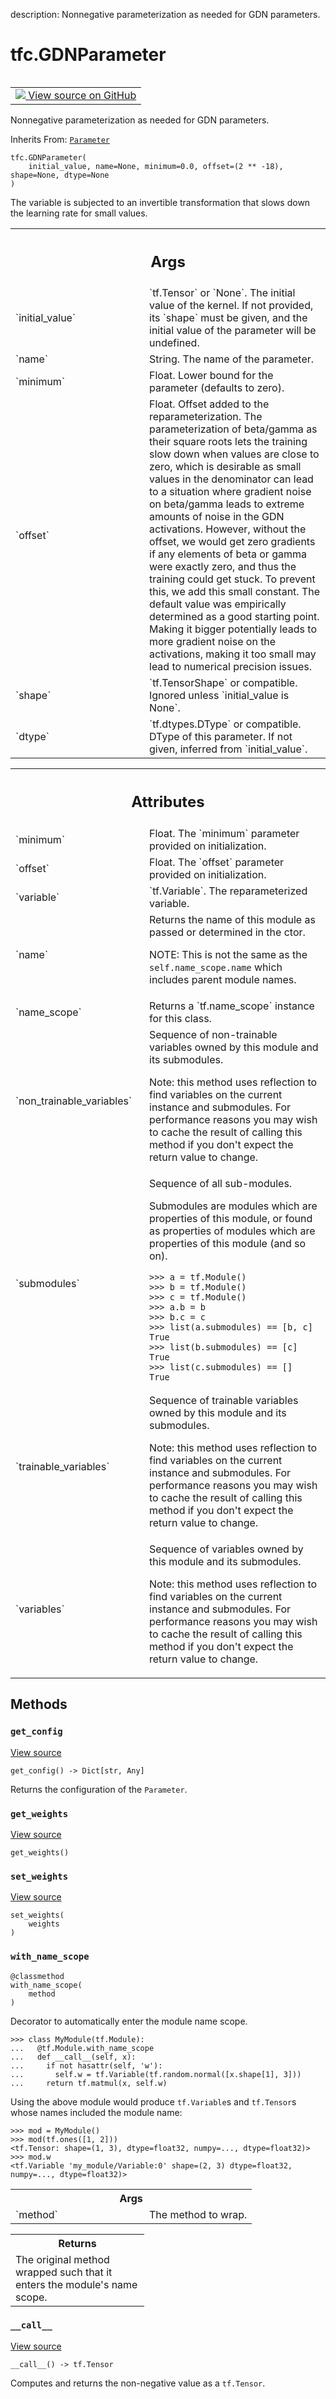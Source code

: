 description: Nonnegative parameterization as needed for GDN parameters.

<div itemscope itemtype="http://developers.google.com/ReferenceObject">
<meta itemprop="name" content="tfc.GDNParameter" />
<meta itemprop="path" content="Stable" />
<meta itemprop="property" content="__call__"/>
<meta itemprop="property" content="__init__"/>
<meta itemprop="property" content="get_config"/>
<meta itemprop="property" content="get_weights"/>
<meta itemprop="property" content="set_weights"/>
<meta itemprop="property" content="with_name_scope"/>
</div>

# tfc.GDNParameter

<!-- Insert buttons and diff -->

<table class="tfo-notebook-buttons tfo-api nocontent" align="left">
<td>
  <a target="_blank" href="https://github.com/tensorflow/compression/tree/master/tensorflow_compression/python/layers/parameters.py#L169-L248">
    <img src="https://www.tensorflow.org/images/GitHub-Mark-32px.png" />
    View source on GitHub
  </a>
</td>
</table>



Nonnegative parameterization as needed for GDN parameters.

Inherits From: [`Parameter`](../tfc/Parameter.md)

<pre class="devsite-click-to-copy prettyprint lang-py tfo-signature-link">
<code>tfc.GDNParameter(
    initial_value, name=None, minimum=0.0, offset=(2 ** -18), shape=None, dtype=None
)
</code></pre>



<!-- Placeholder for "Used in" -->

The variable is subjected to an invertible transformation that slows down the
learning rate for small values.

<!-- Tabular view -->
 <table class="responsive fixed orange">
<colgroup><col width="214px"><col></colgroup>
<tr><th colspan="2"><h2 class="add-link">Args</h2></th></tr>

<tr>
<td>
`initial_value`
</td>
<td>
`tf.Tensor` or `None`. The initial value of the kernel. If
not provided, its `shape` must be given, and the initial value of the
parameter will be undefined.
</td>
</tr><tr>
<td>
`name`
</td>
<td>
String. The name of the parameter.
</td>
</tr><tr>
<td>
`minimum`
</td>
<td>
Float. Lower bound for the parameter (defaults to zero).
</td>
</tr><tr>
<td>
`offset`
</td>
<td>
Float. Offset added to the reparameterization. The
parameterization of beta/gamma as their square roots lets the training
slow down when values are close to zero, which is desirable as small
values in the denominator can lead to a situation where gradient noise
on beta/gamma leads to extreme amounts of noise in the GDN activations.
However, without the offset, we would get zero gradients if any elements
of beta or gamma were exactly zero, and thus the training could get
stuck. To prevent this, we add this small constant. The default value
was empirically determined as a good starting point. Making it bigger
potentially leads to more gradient noise on the activations, making it
too small may lead to numerical precision issues.
</td>
</tr><tr>
<td>
`shape`
</td>
<td>
`tf.TensorShape` or compatible. Ignored unless `initial_value is
None`.
</td>
</tr><tr>
<td>
`dtype`
</td>
<td>
`tf.dtypes.DType` or compatible. DType of this parameter. If not
given, inferred from `initial_value`.
</td>
</tr>
</table>





<!-- Tabular view -->
 <table class="responsive fixed orange">
<colgroup><col width="214px"><col></colgroup>
<tr><th colspan="2"><h2 class="add-link">Attributes</h2></th></tr>

<tr>
<td>
`minimum`
</td>
<td>
Float. The `minimum` parameter provided on initialization.
</td>
</tr><tr>
<td>
`offset`
</td>
<td>
Float. The `offset` parameter provided on initialization.
</td>
</tr><tr>
<td>
`variable`
</td>
<td>
`tf.Variable`. The reparameterized variable.
</td>
</tr><tr>
<td>
`name`
</td>
<td>
Returns the name of this module as passed or determined in the ctor.

NOTE: This is not the same as the `self.name_scope.name` which includes
parent module names.
</td>
</tr><tr>
<td>
`name_scope`
</td>
<td>
Returns a `tf.name_scope` instance for this class.
</td>
</tr><tr>
<td>
`non_trainable_variables`
</td>
<td>
Sequence of non-trainable variables owned by this module and its submodules.

Note: this method uses reflection to find variables on the current instance
and submodules. For performance reasons you may wish to cache the result
of calling this method if you don't expect the return value to change.
</td>
</tr><tr>
<td>
`submodules`
</td>
<td>
Sequence of all sub-modules.

Submodules are modules which are properties of this module, or found as
properties of modules which are properties of this module (and so on).

```
>>> a = tf.Module()
>>> b = tf.Module()
>>> c = tf.Module()
>>> a.b = b
>>> b.c = c
>>> list(a.submodules) == [b, c]
True
>>> list(b.submodules) == [c]
True
>>> list(c.submodules) == []
True
```
</td>
</tr><tr>
<td>
`trainable_variables`
</td>
<td>
Sequence of trainable variables owned by this module and its submodules.

Note: this method uses reflection to find variables on the current instance
and submodules. For performance reasons you may wish to cache the result
of calling this method if you don't expect the return value to change.
</td>
</tr><tr>
<td>
`variables`
</td>
<td>
Sequence of variables owned by this module and its submodules.

Note: this method uses reflection to find variables on the current instance
and submodules. For performance reasons you may wish to cache the result
of calling this method if you don't expect the return value to change.
</td>
</tr>
</table>



## Methods

<h3 id="get_config"><code>get_config</code></h3>

<a target="_blank" href="https://github.com/tensorflow/compression/tree/master/tensorflow_compression/python/layers/parameters.py#L239-L248">View source</a>

<pre class="devsite-click-to-copy prettyprint lang-py tfo-signature-link">
<code>get_config() -> Dict[str, Any]
</code></pre>

Returns the configuration of the `Parameter`.


<h3 id="get_weights"><code>get_weights</code></h3>

<a target="_blank" href="https://github.com/tensorflow/compression/tree/master/tensorflow_compression/python/layers/parameters.py#L47-L48">View source</a>

<pre class="devsite-click-to-copy prettyprint lang-py tfo-signature-link">
<code>get_weights()
</code></pre>




<h3 id="set_weights"><code>set_weights</code></h3>

<a target="_blank" href="https://github.com/tensorflow/compression/tree/master/tensorflow_compression/python/layers/parameters.py#L50-L55">View source</a>

<pre class="devsite-click-to-copy prettyprint lang-py tfo-signature-link">
<code>set_weights(
    weights
)
</code></pre>




<h3 id="with_name_scope"><code>with_name_scope</code></h3>

<pre class="devsite-click-to-copy prettyprint lang-py tfo-signature-link">
<code>@classmethod</code>
<code>with_name_scope(
    method
)
</code></pre>

Decorator to automatically enter the module name scope.

```
>>> class MyModule(tf.Module):
...   @tf.Module.with_name_scope
...   def __call__(self, x):
...     if not hasattr(self, 'w'):
...       self.w = tf.Variable(tf.random.normal([x.shape[1], 3]))
...     return tf.matmul(x, self.w)
```

Using the above module would produce `tf.Variable`s and `tf.Tensor`s whose
names included the module name:

```
>>> mod = MyModule()
>>> mod(tf.ones([1, 2]))
<tf.Tensor: shape=(1, 3), dtype=float32, numpy=..., dtype=float32)>
>>> mod.w
<tf.Variable 'my_module/Variable:0' shape=(2, 3) dtype=float32,
numpy=..., dtype=float32)>
```

<!-- Tabular view -->
 <table class="responsive fixed orange">
<colgroup><col width="214px"><col></colgroup>
<tr><th colspan="2">Args</th></tr>

<tr>
<td>
`method`
</td>
<td>
The method to wrap.
</td>
</tr>
</table>



<!-- Tabular view -->
 <table class="responsive fixed orange">
<colgroup><col width="214px"><col></colgroup>
<tr><th colspan="2">Returns</th></tr>
<tr class="alt">
<td colspan="2">
The original method wrapped such that it enters the module's name scope.
</td>
</tr>

</table>



<h3 id="__call__"><code>__call__</code></h3>

<a target="_blank" href="https://github.com/tensorflow/compression/tree/master/tensorflow_compression/python/layers/parameters.py#L225-L229">View source</a>

<pre class="devsite-click-to-copy prettyprint lang-py tfo-signature-link">
<code>__call__() -> tf.Tensor
</code></pre>

Computes and returns the non-negative value as a `tf.Tensor`.




